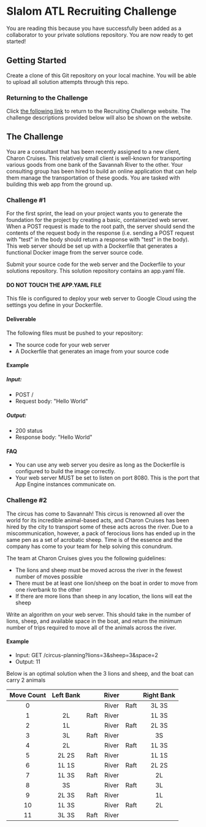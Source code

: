 # Slalom ATL Recruiting Challenge
You are reading this because you have successfully been added as a collaborator to your private solutions repository.
 You are now ready to get started!

## Getting Started
Create a clone of this Git repository on your local machine. You will be able to upload all solution attempts through
 this repo.

### Returning to the Challenge
Click [the following link](https://corded-shard-229822.appspot.com/) to return to the Recruiting 
 Challenge website. The challenge descriptions provided below will also be shown on the website.

## The Challenge
You are a consultant that has been recently assigned to a new client, Charon Cruises. This relatively small client is 
 well-known for transporting various goods from one bank of the Savannah River to the other. Your consulting group has
 been hired to build an online application that can help them manage the transportation of these goods. You are 
 tasked with building this web app from the ground up.
 
### Challenge #1
For the first sprint, the lead on your project wants you to generate the foundation for the project
 by creating a basic, containerized web server. When a POST request is made to the root path, the server should send 
 the contents of the request body in the response (i.e. sending a POST request with "test" in the body should return 
 a response with "test" in the body). This web server should be set up with a Dockerfile that generates a functional
 Docker image from the server source code.
  
Submit your source code for the web server and the Dockerfile to your solutions repository. This solution repository 
contains an app.yaml file.
#### DO NOT TOUCH THE APP.YAML FILE
This file is configured to deploy your web server to Google Cloud using the settings you define in your Dockerfile. 

#### Deliverable
The following files must be pushed to your repository:
 * The source code for your web server 
 * A Dockerfile that generates an image from your source code
#### Example
 ##### Input:  
 * POST /
 * Request body: "Hello World"
 ##### Output:  
 * 200 status  
 * Response body: "Hello World"
#### FAQ
 * You can use any web server you desire as long as the Dockerfile is configured to build the image 
 correctly.
 * Your web server MUST be set to listen on port 8080. This is the port that App Engine instances communicate on.

### Challenge #2
The circus has come to Savannah! This circus is renowned all over the world for its incredible animal-based acts, and 
Charon Cruises has been hired by the city to transport some of these acts across the river. Due to a 
miscommunication, however, a pack of ferocious lions has ended up in the same pen as a set of acrobatic sheep. Time 
is of the essence and the company has come to your team for help solving this conundrum.

The team at Charon Cruises gives you the following guidelines:
 * The lions and sheep must be moved across the river in the fewest number of moves possible
 * There must be at least one lion/sheep on the boat in order to move from one riverbank to the other
 * If there are more lions than sheep in any location, the lions will eat the sheep

Write an algorithm on your web server. This should take in the number of lions, sheep, and available space in 
the boat, and return the minimum number of trips required to move all of the animals across the river. 

#### Example
 * Input: GET /circus-planning?lions=3&sheep=3&space=2
 * Output: 11
 
Below is an optimal solution when the 3 lions and sheep, and the boat can carry 2 animals

| Move Count | Left Bank |      | River |      | Right Bank |
|:---:       |:---:      |:---: |:---:  |:---: |:---:       |
|0           |           |      | River | Raft | 3L 3S      |
|1           | 2L        | Raft | River |      | 1L 3S      |
|2           | 1L        |      | River | Raft | 2L 3S      |
|3           | 3L        | Raft | River |      | 3S         |
|4           | 2L        |      | River | Raft | 1L 3S      |
|5           | 2L 2S     | Raft | River |      | 1L 1S      |
|6           | 1L 1S     |      | River | Raft | 2L 2S      |
|7           | 1L 3S     | Raft | River |      | 2L         |
|8           | 3S        |      | River | Raft | 3L         |
|9           | 2L 3S     | Raft | River |      | 1L         |
|10          | 1L 3S     |      | River | Raft | 2L         |
|11          | 3L 3S     | Raft | River |      |            |
